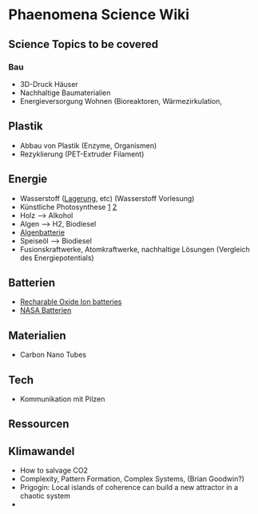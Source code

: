 # Phaenomena Science Wiki

## Science Topics to be covered

### Bau
- 3D-Druck Häuser
- Nachhaltige Baumaterialien
- Energieversorgung Wohnen (Bioreaktoren, Wärmezirkulation, 

## Plastik
- Abbau von Plastik (Enzyme, Organismen)
- Rezyklierung (PET-Extruder Filament)


## Energie
- Wasserstoff ([Lagerung](https://www.sciencedaily.com/releases/2020/11/201118141718.htm), etc) (Wasserstoff Vorlesung) 
- Künstliche Photosynthese [1](https://www.reddit.com/r/science/comments/mnf1w5/scientists_have_now_demonstrated_a_new_type_of/) [2](https://www.reddit.com/r/science/comments/71b1y9/solartofuel_system_recycles_co2_to_make_ethanol/)
- Holz --> Alkohol
- Algen --> H2, Biodiesel
- [Algenbatterie](https://youtu.be/JGWbVENukKc?si=Od_17pCPKXCvwyKJ)
- Speiseöl --> Biodiesel
- Fusionskraftwerke, Atomkraftwerke, nachhaltige Lösungen (Vergleich des Energiepotentials)

## Batterien
- [Recharable Oxide Ion batteries](https://onlinelibrary.wiley.com/doi/10.1002/aenm.202203789)
- [NASA Batterien](https://www.youtube.com/watch?v=tOcoGNZaUAM)

## Materialien
- Carbon Nano Tubes

## Tech
- Kommunikation mit Pilzen


##  Ressourcen

## Klimawandel
- How to salvage CO2
- Complexity, Pattern Formation, Complex Systems, (Brian Goodwin?)
- Prigogin: Local islands of coherence can build a new attractor in a chaotic system
- 
